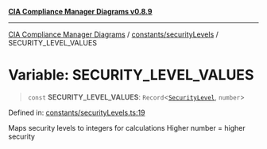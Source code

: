 [**CIA Compliance Manager Diagrams v0.8.9**](../../../README.md)

***

[CIA Compliance Manager Diagrams](../../../modules.md) / [constants/securityLevels](../README.md) / SECURITY\_LEVEL\_VALUES

# Variable: SECURITY\_LEVEL\_VALUES

> `const` **SECURITY\_LEVEL\_VALUES**: `Record`\<[`SecurityLevel`](../../../types/cia/type-aliases/SecurityLevel.md), `number`\>

Defined in: [constants/securityLevels.ts:19](https://github.com/Hack23/cia-compliance-manager/blob/e1ae27dd41c4ccea8a13cdec993022242a97dce3/src/constants/securityLevels.ts#L19)

Maps security levels to integers for calculations
Higher number = higher security
